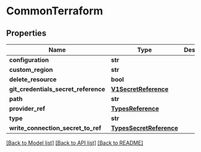 # CommonTerraform

## Properties
Name | Type | Description | Notes
------------ | ------------- | ------------- | -------------
**configuration** | **str** |  | 
**custom_region** | **str** |  | [optional] 
**delete_resource** | **bool** |  | [optional] 
**git_credentials_secret_reference** | [**V1SecretReference**](V1SecretReference.md) |  | [optional] 
**path** | **str** |  | [optional] 
**provider_ref** | [**TypesReference**](TypesReference.md) |  | [optional] 
**type** | **str** |  | [optional] 
**write_connection_secret_to_ref** | [**TypesSecretReference**](TypesSecretReference.md) |  | [optional] 

[[Back to Model list]](../vela-client/README.md#documentation-for-models) [[Back to API list]](../vela-client/README.md#documentation-for-api-endpoints) [[Back to README]](../vela-client/README.md)

